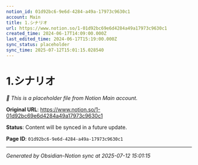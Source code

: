 ```yaml
---
notion_id: 01d92bc6-9e6d-4284-a49a-17973c9630c1
account: Main
title: 1.シナリオ
url: https://www.notion.so/1-01d92bc69e6d4284a49a17973c9630c1
created_time: 2024-06-17T14:09:00.000Z
last_edited_time: 2024-06-17T15:19:00.000Z
sync_status: placeholder
sync_time: 2025-07-12T15:01:15.028540
---
```


# 1.シナリオ

*🔄 This is a placeholder file from Notion Main account.*

**Original URL**: https://www.notion.so/1-01d92bc69e6d4284a49a17973c9630c1

**Status**: Content will be synced in a future update.

**Page ID**: `01d92bc6-9e6d-4284-a49a-17973c9630c1`

---

*Generated by Obsidian-Notion sync at 2025-07-12 15:01:15*

